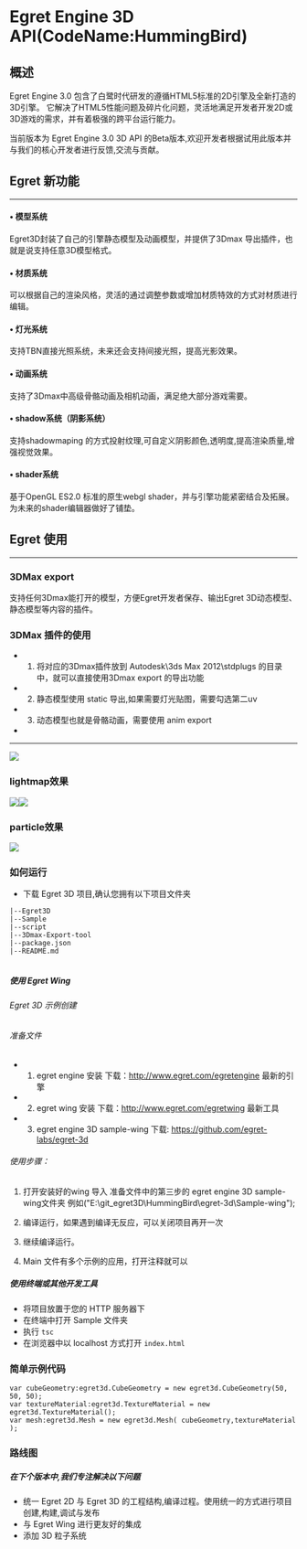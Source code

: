 # Egret Engine 3D API(CodeName:HummingBird)

## 概述

Egret Engine 3.0 包含了白鹭时代研发的遵循HTML5标准的2D引擎及全新打造的3D引擎。
它解决了HTML5性能问题及碎片化问题，灵活地满足开发者开发2D或3D游戏的需求，并有着极强的跨平台运行能力。

当前版本为 Egret Engine 3.0 3D API 的Beta版本,欢迎开发者根据试用此版本并与我们的核心开发者进行反馈,交流与贡献。

## Egret  新功能
----
#### •    模型系统
Egret3D封装了自己的引擎静态模型及动画模型，并提供了3Dmax 导出插件，也就是说支持任意3D模型格式。

#### •    材质系统
可以根据自己的渲染风格，灵活的通过调整参数或增加材质特效的方式对材质进行编辑。

#### •    灯光系统
支持TBN直接光照系统，未来还会支持间接光照，提高光影效果。

#### •    动画系统
支持了3Dmax中高级骨骼动画及相机动画，满足绝大部分游戏需要。

#### •    shadow系统（阴影系统）
支持shadowmaping 的方式投射纹理,可自定义阴影颜色,透明度,提高渲染质量,增强视觉效果。

#### •    shader系统
基于OpenGL ES2.0 标准的原生webgl shader，并与引擎功能紧密结合及拓展。为未来的shader编辑器做好了铺垫。

## Egret  使用
----

### 3DMax export
支持任何3Dmax能打开的模型，方便Egret开发者保存、输出Egret 3D动态模型、静态模型等内容的插件。
### 3DMax 插件的使用
* 1.	将对应的3Dmax插件放到 Autodesk\3ds Max 2012\stdplugs 的目录中，就可以直接使用3Dmax export 的导出功能
* 2.	静态模型使用 static 导出,如果需要灯光贴图，需要勾选第二uv
* 3.	动态模型也就是骨骼动画，需要使用 anim export
* 
----
![](http://sedn.egret.com/asset/20151224/567b9e15dffc1.png)
### lightmap效果
![](http://sedn.egret.com/asset/20151224/567b9a64e27b5.png)![](http://sedn.egret.com/asset/20151224/567b9a65123e0.png)
### particle效果
![](http://sedn.egret.com/asset/20151224/567b9a65439fa.png)


### 如何运行

* 下载 Egret 3D 项目,确认您拥有以下项目文件夹

```
|--Egret3D
|--Sample
|--script
|--3Dmax-Export-tool
|--package.json
|--README.md


```

##### 使用 Egret Wing
###### Egret 3D 示例创建

###### 准备文件
* 1.	egret engine 安装 下载：http://www.egret.com/egretengine 最新的引擎
* 2.	egret wing 安装 下载：http://www.egret.com/egretwing 最新工具
* 3.	egret engine 3D sample-wing 下载: https://github.com/egret-labs/egret-3d

###### 使用步骤：
1.	打开安装好的wing 导入 准备文件中的第三步的 egret engine 3D  sample-wing文件夹 例如("E:\git_egret3D\HummingBird\egret-3d\Sample-wing");
 
2.	编译运行，如果遇到编译无反应，可以关闭项目再开一次
3.	继续编译运行。
4.	Main 文件有多个示例的应用，打开注释就可以


##### 使用终端或其他开发工具


* 将项目放置于您的 HTTP 服务器下
* 在终端中打开 Sample 文件夹
* 执行 ``` tsc ```
* 在浏览器中以 localhost 方式打开 ``` index.html ```



### 简单示例代码

```
var cubeGeometry:egret3d.CubeGeometry = new egret3d.CubeGeometry(50, 50, 50);
var textureMaterial:egret3d.TextureMaterial = new egret3d.TextureMaterial();
var mesh:egret3d.Mesh = new egret3d.Mesh( cubeGeometry,textureMaterial );

```


### 路线图

##### 在下个版本中,我们专注解决以下问题

* 统一 Egret 2D 与 Egret 3D 的工程结构,编译过程。使用统一的方式进行项目创建,构建,调试与发布
* 与 Egret Wing 进行更友好的集成
* 添加 3D 粒子系统

